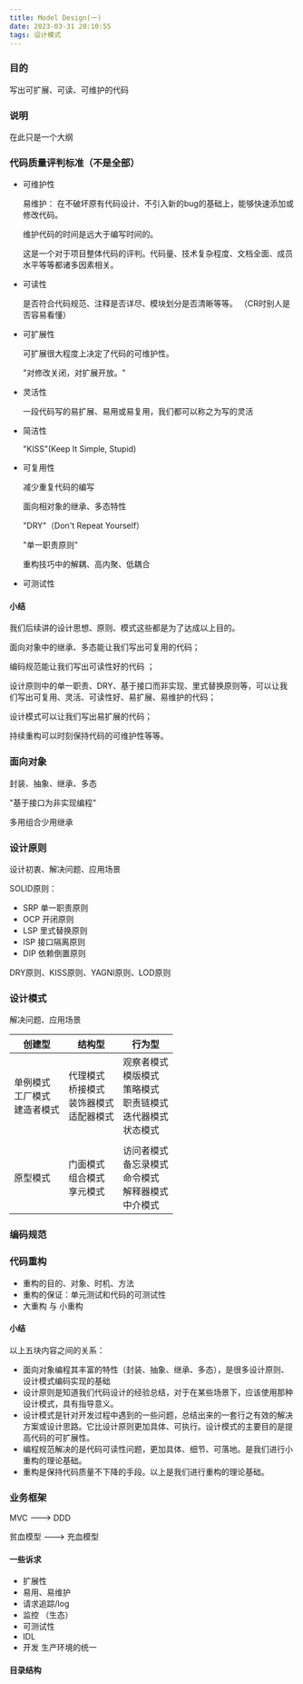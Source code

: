 ```yaml
---
title: Model Design(一)
date: 2023-03-31 20:10:55
tags: 设计模式
---
```


### 目的
写出可扩展、可读、可维护的代码


### 说明

在此只是一个大纲


### 代码质量评判标准（不是全部）

- 可维护性

  易维护： 在不破坏原有代码设计、不引入新的bug的基础上，能够快速添加或修改代码。

  维护代码的时间是远大于编写时间的。

  这是一个对于项目整体代码的评判。代码量、技术复杂程度、文档全面、成员水平等等都诸多因素相关。
- 可读性

  是否符合代码规范、注释是否详尽、模块划分是否清晰等等。 （CR时别人是否容易看懂）
- 可扩展性

  可扩展很大程度上决定了代码的可维护性。

  "对修改关闭，对扩展开放。"
- 灵活性

  一段代码写的易扩展、易用或易复用，我们都可以称之为写的灵活
- 简洁性

  "KISS"(Keep It Simple, Stupid)
- 可复用性

  减少重复代码的编写

  面向相对象的继承、多态特性

  "DRY"（Don't Repeat Yourself）

  "单一职责原则"

  重构技巧中的解耦、高内聚、低耦合
- 可测试性

#### 小结

我们后续讲的设计思想、原则、模式这些都是为了达成以上目的。

面向对象中的继承、多态能让我们写出可复用的代码；

编码规范能让我们写出可读性好的代码 ；

设计原则中的单一职责、DRY、基于接口而非实现、里式替换原则等，可以让我们写出可复用、灵活、可读性好、易扩展、易维护的代码；

设计模式可以让我们写出易扩展的代码；

持续重构可以时刻保持代码的可维护性等等。


### 面向对象

封装、抽象、继承、多态

"基于接口为非实现编程"

多用组合少用继承


### 设计原则

设计初衷、解决问题、应用场景

SOLID原则：

- SRP 单一职责原则
- OCP 开闭原则
- LSP 里式替换原则
- ISP 接口隔离原则
- DIP 依赖倒置原则

DRY原则、KISS原则、YAGNI原则、LOD原则


### 设计模式

解决问题、应用场景

| 创建型                       | 结构型                                  | 行为型                                                       |
|---------------------------|--------------------------------------|-----------------------------------------------------------|
| 单例模式 <br> 工厂模式 <br> 建造者模式 | 代理模式 <br> 桥接模式 <br> 装饰器模式 <br> 适配器模式 | 观察者模式 <br> 模版模式 <br> 策略模式 <br> 职责链模式 <br> 迭代器模式 <br> 状态模式 |
|                           |                                      |                                                           |
| 原型模式                      | 门面模式 <br>   组合模式 <br> 享元模式           | 访问者模式 <br>  备忘录模式 <br>  命令模式 <br>  解释器模式 <br>  中介模式       |


### 编码规范


### 代码重构

- 重构的目的、对象、时机、方法
- 重构的保证：单元测试和代码的可测试性
- 大重构 与 小重构


#### 小结

以上五块内容之间的关系：

- 面向对象编程其丰富的特性（封装、抽象、继承、多态），是很多设计原则、设计模式编码实现的基础
- 设计原则是知道我们代码设计的经验总结，对于在某些场景下，应该使用那种设计模式，具有指导意义。
- 设计模式是针对开发过程中遇到的一些问题，总结出来的一套行之有效的解决方案或设计思路。它比设计原则更加具体、可执行。设计模式的主要目的是提高代码的可扩展性。
- 编程规范解决的是代码可读性问题，更加具体、细节、可落地。是我们进行小重构的理论基础。
- 重构是保持代码质量不下降的手段。以上是我们进行重构的理论基础。

### 业务框架

MVC       --->    DDD

贫血模型    ---> 充血模型

#### 一些诉求

- 扩展性
- 易用、易维护
- 请求追踪/log
- 监控 （生态）
- 可测试性
- IDL
- 开发 生产环境的统一

#### 目录结构

 